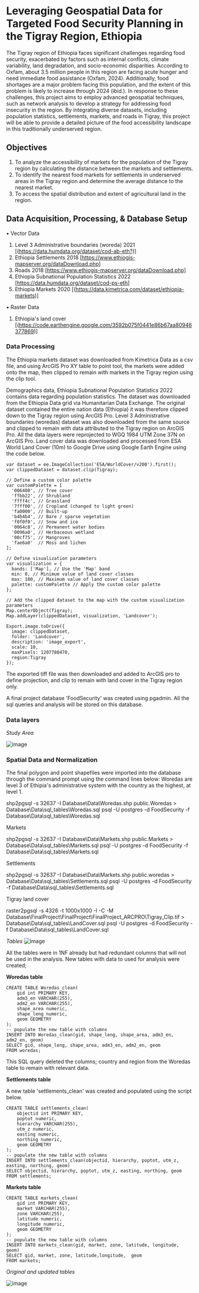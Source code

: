 # Leveraging Geospatial Data for Targeted Food Security Planning in the Tigray Region, Ethiopia
The Tigray region of Ethiopia faces significant challenges regarding food security, exacerbated by factors such as internal conflicts, climate variability, land degradation, and socio-economic disparities. According to Oxfam, about 3.5 million people in this region are facing acute hunger and need immediate food assistance (Oxfam, 2024).  Additionally, food shortages are a major problem facing this population, and the extent of this problem is likely to increase through 2024 (ibid.). In response to these challenges, this project aims to employ advanced geospatial techniques, such as network analysis to develop a strategy for addressing food insecurity in the region. By integrating diverse datasets, including population statistics, settlements, markets, and roads in Tigray, this project will be able to provide a detailed picture of the food accessibility landscape in this traditionally underserved region.

## Objectives
1.	To analyze the accessibility of markets for the population of the Tigray region by calculating the distance between the markets and settlements.
2.	To identify the nearest food markets for settlements in underserved areas in the Tigray region and determine the average distance to the nearest market.
3.	To access the spatial distribution and extent of agricultural land in the region.


## Data Acquisition, Processing, & Database Setup
▪	Vector Data
1.	Level 3 Administrative boundaries (woreda) 2021 [(https://data.humdata.org/dataset/cod-ab-eth?)]
2.	Ethiopia Settlements 2018 [https://www.ethiogis-mapserver.org/dataDownload.php]
3.	Roads 2018 [https://www.ethiogis-mapserver.org/dataDownload.php]
4.	Ethiopia Subnational Population Statistics 2022 [https://data.humdata.org/dataset/cod-ps-eth]
5.	Ethiopia Markets 2020 [(https://data.kimetrica.com/dataset/ethiopia-markets)]

▪	Raster Data
1.	Ethiopia's land cover [(https://code.earthengine.google.com/3592b075f0441e86b67aa80946377869)]


### Data Processing
The Ethiopia markets dataset was downloaded from Kimetrica Data as a csv file, and using ArcGIS Pro XY table to point tool, the markets were added onto the map, then clipped to remain with markets in the Tigray region using the clip tool. 

Demographics data, Ethiopia Subnational Population Statistics 2022 contains data regarding population statistics. The dataset was downloaded from the Ethiopia Data grid via Humanitarian Data Exchange. The original dataset contained the entire nation data (Ethiopia) it was therefore clipped down to the Tigray region using ArcGIS Pro. 
Level 3 Administrative boundaries (woredas) dataset was also downloaded from the same source and clipped to remain with data attributed to the Tigray region on ArcGIS Pro.
All the data layers were reprojected to WGQ 1984 UTM Zone 37N on ArcGIS Pro. 
Land cover data was downloaded and processed from ESA World Land Cover (10m) to Google Drive using Google Earth Engine using the code below.   

```
var dataset = ee.ImageCollection('ESA/WorldCover/v200').first();
var clippedDataset = dataset.clip(Tigray);

// Define a custom color palette
var customPalette = [
  '006400', // Tree cover
  'ffbb22', // Shrubland
  'ffff4c', // Grassland
  '7fff00', // Cropland (changed to light green)
  'fa0000', // Built-up
  'b4b4b4', // Bare / sparse vegetation
  'f0f0f0', // Snow and ice
  '0064c8', // Permanent water bodies
  '0096a0', // Herbaceous wetland
  '00cf75', // Mangroves
  'fae6a0'  // Moss and lichen
];

// Define visualization parameters
var visualization = {
  bands: ['Map'], // Use the 'Map' band
  min: 0, // Minimum value of land cover classes
  max: 100, // Maximum value of land cover classes
  palette: customPalette // Apply the custom color palette
};

// Add the clipped dataset to the map with the custom visualization parameters
Map.centerObject(Tigray);
Map.addLayer(clippedDataset, visualization, 'Landcover');

Export.image.toDrive({
  image: clippedDataset,
  folder: 'Landcover',
  description: 'image_export',
  scale: 10,
  maxPixels: 1207780470,
  region:Tigray
});
```
The exported tiff file was then downloaded and added to ArcGIS pro to define projection, and clip to remain with land cover in the Tigray region only.

A final project database 'FoodSecurity' was created using pgadmin. All the sql queries and analysis will be stored on this database. 


### Data layers
 *Study Area*

![image](https://github.com/walubeisack/FinalProject/assets/165956747/32ab70fd-3ed3-4b77-9ffb-7fd6ae7e33ba)



### Spatial Data and Normalization
The final polygon and point shapefiles were imported into the database through the command prompt using the command lines below:
Woredas are level 3 of Ethipia's administrative system with the country as the highest, at level 1.

shp2pgsql -s 32637 -I Database\Data\Woredas.shp public.Woredas > Database\Data\sql_tables\Woredas.sql 
psql -U postgres -d FoodSecurity -f Database\Data\sql_tables\Woredas.sql

Markets

shp2pgsql -s 32637 -I Database\Data\Markets.shp public.Markets > Database\Data\sql_tables\Markets.sql
psql -U postgres -d FoodSecurity -f Database\Data\sql_tables\Markets.sql

Settlements

shp2pgsql -s 32637 -I Database\Data\Markets.shp public.woredas > Database\Data\sql_tables\Settlements.sql
psql -U postgres -d FoodSecurity -f Database\Data\sql_tables\Settlements.sql

Tigray land cover

raster2pgsql -s 4326 -t 1000x1000 -I -C -M Database\FinalProject\FinalProject\FinalProject_ARCPRO\Tigray_Clip.tif > Database\Data\sql_tables\LandCover.sql
psql -U postgres -d FoodSecurity -f Database\Data\sql_tables\LandCover.sql



*Tables*
![image](https://github.com/walubeisack/FinalProject/assets/165956747/6b73a80a-f8e7-4d8b-b6bb-807ff08e2846)

All the tables were in 1NF already but had redundant columns that will not be used in the analysis. New tables with data to used for analysis were created;

**Woredas table**

```
CREATE TABLE Woredas_clean(
	gid int PRIMARY KEY,
	adm3_en VARCHAR(255),
	adm2_en VARCHAR(255),
	shape_area numeric,
	shape_leng numeric,
	geom GEOMETRY
);
-- populate the new table with columns
INSERT INTO Woredas_clean(gid, shape_leng, shape_area, adm3_en, adm2_en, geom)
SELECT gid, shape_leng, shape_area, adm3_en, adm2_en, geom
FROM woredas;
```
This SQL query deleted the columns; country and region from the Woredas table to remain with relevant data. 


**Settlements table**

A new table 'settlements_clean' was created and populated using the script below. 

```
CREATE TABLE settlements_clean(
	objectid int PRIMARY KEY,
	poptot numeric,
	hierarchy VARCHAR(255),
	utm_z numeric,
	easting numeric,
	northing numeric,
	geom GEOMETRY
);
-- populate the new table with columns
INSERT INTO settlements_clean(objectid, hierarchy, poptot, utm_z, easting, northing, geom)
SELECT objectid, hierarchy, poptot, utm_z, easting, northing, geom
FROM settlements;

```
**Markets table**

```
CREATE TABLE markets_clean(
	gid int PRIMARY KEY,
	market VARCHAR(255),
	zone VARCHAR(255),
	latitude numeric,
	longitude numeric,
	geom GEOMETRY
);
-- populate the new table with columns
INSERT INTO markets_clean(gid, market, zone, latitude, longitude, geom)
SELECT gid, market, zone, latitude,longitude,  geom
FROM markets;
```

*Original and updated tables*

![image](https://github.com/walubeisack/FinalProject/assets/165956747/802616d4-600a-4cf4-86a7-d512cad7f39b)














